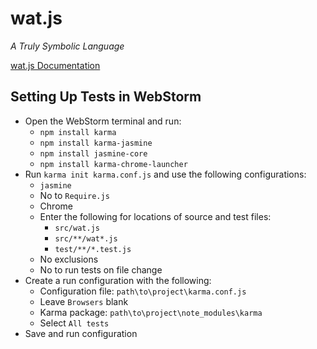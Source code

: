 # wat.js

_A Truly Symbolic Language_


[wat.js Documentation](documentation.md)


## Setting Up Tests in WebStorm

- Open the WebStorm terminal and run:
    - `npm install karma`
    - `npm install karma-jasmine`
    - `npm install jasmine-core`
    - `npm install karma-chrome-launcher`
- Run `karma init karma.conf.js` and use the following configurations:
    - `jasmine`
    - No to `Require.js`
    - Chrome
    - Enter the following for locations of source and test files:
        - `src/wat.js`
        - `src/**/wat*.js`
        - `test/**/*.test.js`
    - No exclusions
    - No to run tests on file change
- Create a run configuration with the following:
    - Configuration file: `path\to\project\karma.conf.js`
    - Leave `Browsers` blank
    - Karma package: `path\to\project\note_modules\karma`
    - Select `All tests`
- Save and run configuration
